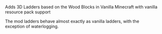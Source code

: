 Adds 3D Ladders based on the Wood Blocks in Vanilla Minecraft with vanilla resource pack support

The mod ladders behave almost exactly as vanilla ladders, with the exception of waterlogging.

